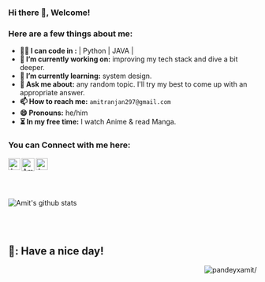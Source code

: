 
### Hi there 👋, Welcome!

<!-- Whoa! Checkout this out --
      ^(◉ _ ◉)^
     It's an Owl yo!! 
-->

### Here are a few things about me:

- **👨‍💻 I can code in :** | Python | JAVA | 
- **🔭 I’m currently working on:** improving my tech stack and dive a bit deeper.
- **🌱 I’m currently learning:** system design.
- **💬 Ask me about:** any random topic. I'll try my best to come up with an appropriate answer.
- **📫 How to reach me:** `amitranjan297@gmail.com`
- **😄 Pronouns:** he/him
- **⏳ In my free time:** I watch Anime & read Manga.

### You can Connect with me here:

<a href="https://www.linkedin.com/in/pandeyxamit/">
    <img align="left" alt="Amit Ranjan | Linkedin" width="24px" src="https://github.com/TheDudeThatCode/TheDudeThatCode/blob/master/Assets/Linkedin.svg" />
  </a>
   <a href="https://twitter.com/pandeyxamit?lang=en">
    <img align="left" alt="Amit Ranjan | Twitter" width="26px" src="https://github.com/TheDudeThatCode/TheDudeThatCode/blob/master/Assets/Twitter.svg" />
  </a> 

   <a href="https://instagram.com/pandeyxamit">
    <img align="left" alt="Amit Ranjan | Instagram" width="24px" src="https://github.com/TheDudeThatCode/TheDudeThatCode/blob/master/Assets/Instagram.svg" />
  </a>

<br>
<br>
<br>
<br>

![Amit's github stats](https://github-readme-stats.vercel.app/api?username=pandeyxamit&show_icons=true&theme=algolia&count_private=true)

<br>
<br>

## 🌈: Have a nice day!
<p align="right"> <img src=https://komarev.com/ghpvc/?username=pandeyxamit alt=pandeyxamit/></p>
